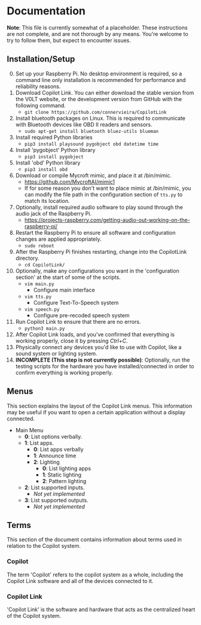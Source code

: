 # Documentation

**Note**: This file is currently somewhat of a placeholder. These instructions are not complete, and are not thorough by any means. You're welcome to try to follow them, but expect to encounter issues.


## Installation/Setup

0. Set up your Raspberry Pi. No desktop environment is required, so a command line only installation is recommended for performance and reliability reasons.
1. Download Copilot Link. You can either download the stable version from the V0LT website, or the development version from GitHub with the following command.
    - `git clone https://github.com/connervieira/CopilotLink`
2. Install bluetooth packages on Linux. This is required to communicate with Bluetooth devices like OBD II readers and sensors.
    - `sudo apt-get install bluetooth bluez-utils blueman`
3. Install required Python libraries
    - `pip3 install playsound pygobject obd datetime time`
4. Install 'pygobject' Python library
    - `pip3 install pygobject`
5. Install 'obd' Python library
    - `pip3 install obd`
6. Download or compile Mycroft mimic, and place it at /bin/mimic.
    - <https://github.com/MycroftAI/mimic1>
    - If for some reason you don't want to place mimic at /bin/mimic, you can modify the file path in the configuration section of `tts.py` to match its location.
7. Optionally, install required audio software to play sound through the audio jack of the Raspberry Pi.
    - <https://projects-raspberry.com/getting-audio-out-working-on-the-raspberry-pi/>
9. Restart the Raspberry Pi to ensure all software and configuration changes are applied appropriately.
    - `sudo reboot`
10. After the Raspberry Pi finishes restarting, change into the CopilotLink directory.
    - `cd CopilotLink/`
11. Optionally, make any configurations you want in the 'configuration section' at the start of some of the scripts.
    - `vim main.py`
        - Configure main interface
    - `vim tts.py`
        - Configure Text-To-Speech system
    - `vim speech.py`
        - Configure pre-recoded speech system
12. Run Copilot Link to ensure that there are no errors.
    - `python3 main.py`
13. After Copilot Link loads, and you've confirmed that everything is working properly, close it by pressing *Ctrl+C*.
14. Physically connect any devices you'd like to use with Copilot, like a sound system or lighting system.
15. **INCOMPLETE (This step is not currently possible)**: Optionally, run the testing scripts for the hardware you have installed/connected in order to confirm everything is working properly.


## Menus

This section explains the layout of the Copilot Link menus. This information may be useful if you want to open a certain application without a display connected.

- Main Menu
    - **0**: List options verbally.
    - **1**: List apps.
        - **0**: List apps verbally
        - **1**: Announce time
        - **2**: Lighting
            - **0**: List lighting apps
            - **1**: Static lighting
            - **2**: Pattern lighting
    - **2**: List supported inputs.
        - *Not yet implemented*
    - **3**: List supported outputs.
        - *Not yet implemented*


## Terms

This section of the document contains information about terms used in relation to the Copilot system.

### Copilot

The term 'Copilot' refers to the copilot system as a whole, including the Copilot Link software and all of the devices connected to it.

### Copilot Link

'Copilot Link' is the software and hardware that acts as the centralized heart of the Copilot system.

